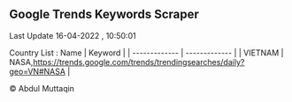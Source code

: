 

## Google Trends Keywords Scraper 
 
Last Update 16-04-2022 , 10:50:01

Country List :
 Name  | Keyword |
| ------------- | ------------- |
| VIETNAM | NASA,https://trends.google.com/trends/trendingsearches/daily?geo=VN#NASA |



© Abdul Muttaqin 

